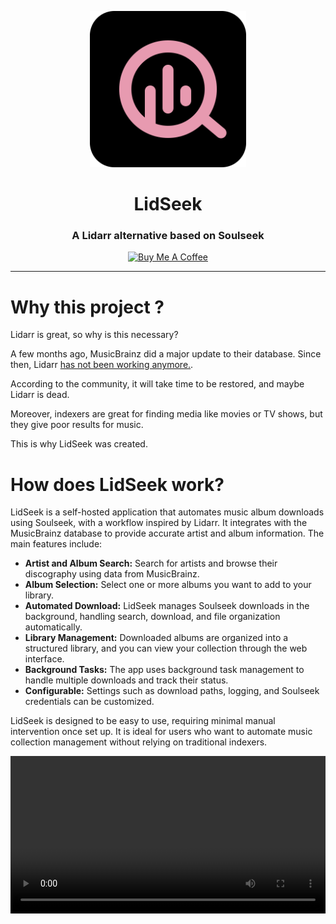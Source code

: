 <p align="center">
  <img src="/public/assets/images/logo.svg" width="250" alt="Logo" >
</p>

<h1 align="center">LidSeek</h1>
<h3 align="center">A Lidarr alternative based on Soulseek</h3>

<p align="center">
  <a href="https://www.buymeacoffee.com/gwenoler" target="_blank"><img src="https://cdn.buymeacoffee.com/buttons/v2/default-yellow.png" alt="Buy Me A Coffee" style="height: 40px !important;" ></a>
</p>

---

# Why this project ?

Lidarr is great, so why is this necessary?

A few months ago, MusicBrainz did a major update to their database. Since then, Lidarr [has not been working anymore.](https://www.reddit.com/r/Lidarr/comments/1ktitdq/searching_for_new_artists_failedunable_to).

According to the community, it will take time to be restored, and maybe Lidarr is dead.

Moreover, indexers are great for finding media like movies or TV shows, but they give poor results for music.

This is why LidSeek was created.

# How does LidSeek work?

LidSeek is a self-hosted application that automates music album downloads using Soulseek, with a workflow inspired by Lidarr. It integrates with the MusicBrainz database to provide accurate artist and album information. The main features include:

- **Artist and Album Search:** Search for artists and browse their discography using data from MusicBrainz.
- **Album Selection:** Select one or more albums you want to add to your library.
- **Automated Download:** LidSeek manages Soulseek downloads in the background, handling search, download, and file organization automatically.
- **Library Management:** Downloaded albums are organized into a structured library, and you can view your collection through the web interface.
- **Background Tasks:** The app uses background task management to handle multiple downloads and track their status.
- **Configurable:** Settings such as download paths, logging, and Soulseek credentials can be customized.

LidSeek is designed to be easy to use, requiring minimal manual intervention once set up. It is ideal for users who want to automate music collection management without relying on traditional indexers.

<video controls width="100%"  onloadstart="this.playbackRate = 2.0;">
  <source src="https://github.com/gwenoleR/LidSeek/raw/refs/heads/main/docs/assets/videos/lidseek-showcase.webm" type="video/webm" />
</video>
